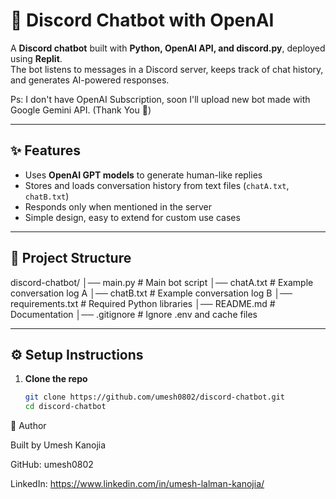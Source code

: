 # 🤖 Discord Chatbot with OpenAI

A **Discord chatbot** built with **Python, OpenAI API, and discord.py**, deployed using **Replit**.  
The bot listens to messages in a Discord server, keeps track of chat history, and generates AI-powered responses.

Ps: I don't have OpenAI Subscription, soon I'll upload new bot made with Google Gemini API. (Thank You 🤗)

---

## ✨ Features
- Uses **OpenAI GPT models** to generate human-like replies
- Stores and loads conversation history from text files (`chatA.txt`, `chatB.txt`)
- Responds only when mentioned in the server
- Simple design, easy to extend for custom use cases

---

## 📂 Project Structure
discord-chatbot/
│── main.py # Main bot script
│── chatA.txt # Example conversation log A
│── chatB.txt # Example conversation log B
│── requirements.txt # Required Python libraries
│── README.md # Documentation
│── .gitignore # Ignore .env and cache files


---

## ⚙️ Setup Instructions

1. **Clone the repo**
   ```bash
   git clone https://github.com/umesh0802/discord-chatbot.git
   cd discord-chatbot

👤 Author


Built by Umesh Kanojia

GitHub: umesh0802

LinkedIn: https://www.linkedin.com/in/umesh-lalman-kanojia/

